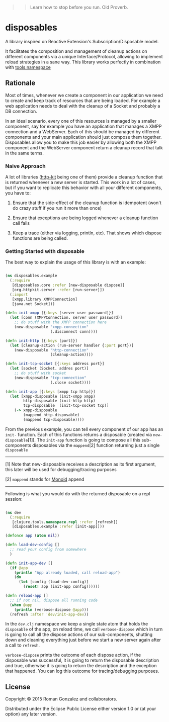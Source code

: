 > > Learn how to stop before you run.
> Old Proverb.

# disposables

A library inspired on Reactive Extension's Subscription/Disposable model.

It facilitates the composition and management of cleanup actions on
different components via a unique Interface/Protocol, allowing to
implement reload strategies in a sane way. This library works
perfectly in combination with
[tools.namespace](https://github.com/clojure/tools.namespace)

## Rationale

Most of times, whenever we create a component in our application we
need to create and keep track of resources that are being loaded. For
example a web application needs to deal with the cleanup of a Socket
and probably a DB connection.

In an ideal scenario, every one of this resources is managed by a
smaller component, say for example you have an application that
manages a XMPP connection and a WebServer. Each of this should be
managed by different components and your main application should just
compose them together. Disposables allow you to make this job easier
by allowing both the XMPP component and the WebServer component return
a cleanup record that talk in the same terms.

### Naive Approach

A lot of libraries ([http-kit](http://www.http-kit.org/) being one of
them) provide a cleanup function that is returned whenever a new
server is started. This work in a lot of cases, but if you want to
replicate this behavior with all your different components, you have
to:

1) Ensure that the side-effect of the cleanup function is idempotent
   (won't do crazy stuff if you run it more than once)

2) Ensure that exceptions are being logged whenever a cleanup function
   call fails

3) Keep a trace (either via logging, println, etc). That shows
   which dispose functions are being called.

### Getting Started with disposable

The best way to explain the usage of this library is with an example:

```clojure

(ns disposables.example
  (:require
   [disposables.core :refer [new-disposable dispose]]
   [org.httpkit.server :refer [run-server]])
  (:import
   [xmpp.library XMPPConnection]
   [java.net Socket]))

(defn init-xmpp [{:keys [server user password]}]
  (let [conn (XMPPConnection. server user password)]
    ;; do stuff with the XMPP connection here
    (new-disposable "xmpp-connection"
                    (.disconnect conn))))

(defn init-http [{:keys [port]}]
  (let [cleanup-action (run-server handler {:port port})]
    (new-disposable "http-connection"
                    (cleanup-action))))

(defn init-tcp-socket [{:keys address port}]
  (let [socket (Socket. addres port)]
    ;; do stuff with socket
    (new-disposable "tcp-connection"
                    (.close socket))))

(defn init-app [{:keys [xmpp tcp http]}]
  (let [xmpp-disposable (init-xmpp xmpp)
        http-disposable (init-http http)
        tcp-disposable  (init-tcp-socket tcp)]
    (-> xmpp-disposable
        (mappend http-disposable)
        (mappend tcp-disposable))))

```

From the previous example, you can tell every component of our app has
an `init-` function. Each of this functions returns a disposable
(created via `new-disposable`[1]). The `init-app` function is going to
compose all this sub-components disposables via the `mappend`[2]
function returning just a single `disposable`

---

[1] Note that new-disposable receives a description as its first
argument, this later will be used for debugging/tracing purposes

[2] `mappend` stands for
[Monoid](http://en.wikibooks.org/wiki/Haskell/Monoids#Introduction)
append

---

Following is what you would do with the returned disposable on a repl
session:

```clojure

(ns dev
  (:require
   [clojure.tools.namespace.repl :refer [refresh]]
   [disposables.example :refer [init-app]]))

(defonce app (atom nil))

(defn load-dev-config []
  ;; read your config from somewhere
  )

(defn init-app-dev []
  (if @app
    (println "App already loaded, call reload-app")
    (do
      (let [config (load-dev-config)]
        (reset! app (init-app config))))))

(defn reload-app []
  ;; if not nil, dispose all running code
  (when @app
    (println (verbose-dispose @app)))
  (refresh :after 'dev/init-app-dev))

```

In the `dev.clj` namespace we keep a single state atom that holds the
`disposable` of the app, on reload time, we call `verbose-dispose`
which in turn is going to call all the dispose actions of our
sub-components, shutting down and cleaning everything just before we
start a new server again after a call to `refresh`.

`verbose-dispose` prints the outcome of each dispose action, if the
disposable was successful, it is going to return the disposable
description and true, otherwise it is going to return the description
and the exception that happened. You can log this outcome for
tracing/debugging purposes.

## License

Copyright © 2015 Roman Gonzalez and collaborators.

Distributed under the Eclipse Public License either version 1.0 or (at
your option) any later version.
